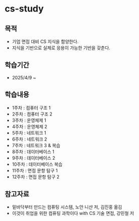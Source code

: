 # cs-study
## 목적
- 기업 면접 대비 CS 지식을 함양한다.
- 지식을 기반으로 실제로 응용이 가능한 기반을 갖춘다.
## 학습기간
- 2025/4/9 ~
## 학습내용
- 1주차 : 컴퓨터 구조 1
- 2주차 : 컴퓨터 구조 2
- 3주차 : 운영체제 1
- 4주차 : 운영체제 2
- 5주차 : 네트워크 1
- 6주차 : 네트워크 2
- 7주차 : 네트워크 3 & 복습
- 8주차 : 데이터베이스 1
- 9주차 : 데이터베이스 2
- 10주차 : 데이터베이스 복습
- 11주차 : 면접 문항 탐구 1
- 12주차 : 면접 문항 탐구 2
## 참고자료
- 밑바닥부터 만드는 컴퓨팅 시스템, 노안 니샨 저, 김진홍 옮김
- 이것이 취업을 위한 컴퓨팅 과학이다 with CS 기술 면접, 강민철 저
